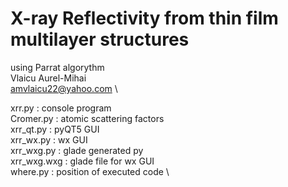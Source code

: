 # X-ray Reflectivity from thin film multilayer structures
using Parrat algorythm \
Vlaicu Aurel-Mihai \
amvlaicu22@yahoo.com \

xrr.py 	: console program \
Cromer.py 	: atomic scattering factors \
xrr_qt.py 	: pyQT5 GUI \
xrr_wx.py 	: wx GUI \
xrr_wxg.py	: glade generated py \
xrr_wxg.wxg 	: glade file for wx GUI \
where.py  	: position of executed code \
